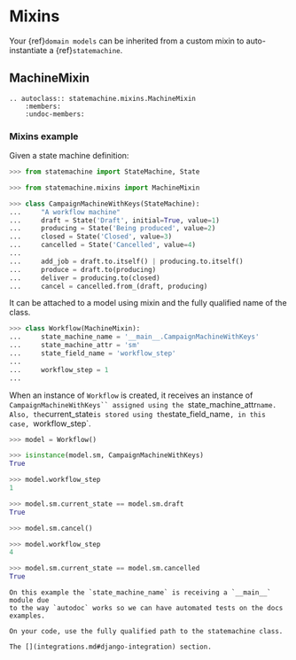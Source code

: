 
# Mixins

Your {ref}`domain models` can be inherited from a custom mixin to auto-instantiate a {ref}`statemachine`.

## MachineMixin


```{eval-rst}
.. autoclass:: statemachine.mixins.MachineMixin
    :members:
    :undoc-members:
```

### Mixins example

Given a state machine definition:

```py
>>> from statemachine import StateMachine, State

>>> from statemachine.mixins import MachineMixin

>>> class CampaignMachineWithKeys(StateMachine):
...     "A workflow machine"
...     draft = State('Draft', initial=True, value=1)
...     producing = State('Being produced', value=2)
...     closed = State('Closed', value=3)
...     cancelled = State('Cancelled', value=4)
...
...     add_job = draft.to.itself() | producing.to.itself()
...     produce = draft.to(producing)
...     deliver = producing.to(closed)
...     cancel = cancelled.from_(draft, producing)

```

It can be attached to a model using mixin and the fully qualified name of the
class.


``` py
>>> class Workflow(MachineMixin):
...     state_machine_name = '__main__.CampaignMachineWithKeys'
...     state_machine_attr = 'sm'
...     state_field_name = 'workflow_step'
...
...     workflow_step = 1
...

```

When an instance of `Workflow` is created, it receives an instance of `CampaignMachineWithKeys``
assigned using the `state_machine_attr` name. Also, the `current_state` is stored using the `state_field_name`, in this case, `workflow_step`.

``` py
>>> model = Workflow()

>>> isinstance(model.sm, CampaignMachineWithKeys)
True

>>> model.workflow_step
1

>>> model.sm.current_state == model.sm.draft
True

>>> model.sm.cancel()

>>> model.workflow_step
4

>>> model.sm.current_state == model.sm.cancelled
True

```

```{note}
On this example the `state_machine_name` is receiving a `__main__` module due
to the way `autodoc` works so we can have automated tests on the docs
examples.

On your code, use the fully qualified path to the statemachine class.
```

```{seealso}
The [](integrations.md#django-integration) section.
```
